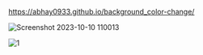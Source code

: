 https://abhay0933.github.io/background_color-change/

![Screenshot 2023-10-10 110013](https://github.com/abhay0933/background_color-change/assets/127731916/e0f16d07-d0e1-4244-ad78-bee6b07fa3a4)

![1](https://github.com/abhay0933/background_color-change/assets/127731916/3932676e-ccd4-46d0-8592-e30f2f8155c5)
